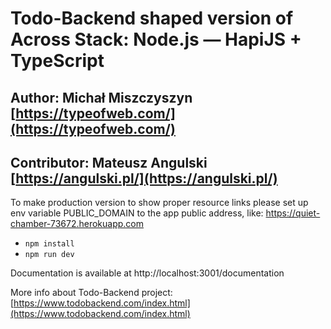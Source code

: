 # Todo-Backend shaped version of Across Stack: Node.js — HapiJS + TypeScript
## Author: Michał Miszczyszyn [https://typeofweb.com/](https://typeofweb.com/)
## Contributor: Mateusz Angulski [https://angulski.pl/](https://angulski.pl/)

To make production version to show proper resource links please set up env variable PUBLIC_DOMAIN to the app public address, like: https://quiet-chamber-73672.herokuapp.com

* `npm install`
* `npm run dev`

Documentation is available at http://localhost:3001/documentation

More info about Todo-Backend project: [https://www.todobackend.com/index.html](https://www.todobackend.com/index.html)
